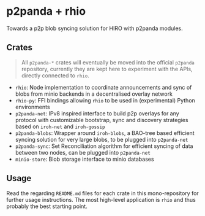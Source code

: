 # p2panda + rhio

Towards a p2p blob syncing solution for HIRO with p2panda modules.

## Crates

> All `p2panda-*` crates will eventually be moved into the official `p2panda` repository, currently they are kept here to experiment with the APIs, directly connected to `rhio`.

* `rhio`: Node implementation to coordinate announcements and sync of blobs from minio backends in a decentralised overlay network
* `rhio-py`: FFI bindings allowing `rhio` to be used in (experimental) Python environments
* `p2panda-net`: IPv8 inspired interface to build p2p overlays for any protocol with customizable bootstrap, sync and discovery strategies based on `iroh-net` and `iroh-gossip`
* `p2panda-blobs`: Wrapper around `iroh-blobs`, a BAO-tree based efficient syncing solution for very large blobs, to be plugged into `p2panda-net`
* `p2panda-sync`: Set Reconciliation algorithm for efficient syncing of data between two nodes, can be plugged into `p2panda-net`
* `minio-store`: Blob storage interface to minio databases

## Usage

Read the regarding `README.md` files for each crate in this mono-repository for further usage instructions. The most high-level application is `rhio` and thus probably the best starting point.
